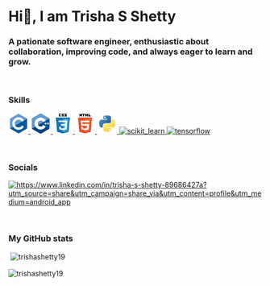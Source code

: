 <h1 align="left">Hi👋, I am Trisha S Shetty</h1>

<h3 align="left">A pationate software engineer, enthusiastic about collaboration, improving code, and always eager to learn and grow.</h3>
<br>
<h3 align="left">Skills</h3>
<p align="left"> <a href="https://www.cprogramming.com/" target="_blank" rel="noreferrer"> <img src="https://raw.githubusercontent.com/devicons/devicon/master/icons/c/c-original.svg" alt="c" width="40" height="40"/> </a> <a href="https://www.w3schools.com/cpp/" target="_blank" rel="noreferrer"> <img src="https://raw.githubusercontent.com/devicons/devicon/master/icons/cplusplus/cplusplus-original.svg" alt="cplusplus" width="40" height="40"/> </a> <a href="https://www.w3schools.com/css/" target="_blank" rel="noreferrer"> <img src="https://raw.githubusercontent.com/devicons/devicon/master/icons/css3/css3-original-wordmark.svg" alt="css3" width="40" height="40"/> </a> <a href="https://www.w3.org/html/" target="_blank" rel="noreferrer"> <img src="https://raw.githubusercontent.com/devicons/devicon/master/icons/html5/html5-original-wordmark.svg" alt="html5" width="40" height="40"/> </a> <a href="https://www.python.org" target="_blank" rel="noreferrer"> <img src="https://raw.githubusercontent.com/devicons/devicon/master/icons/python/python-original.svg" alt="python" width="40" height="40"/> </a> <a href="https://scikit-learn.org/" target="_blank" rel="noreferrer"> <img src="https://upload.wikimedia.org/wikipedia/commons/0/05/Scikit_learn_logo_small.svg" alt="scikit_learn" width="40" height="40"/> </a> <a href="https://www.tensorflow.org" target="_blank" rel="noreferrer"> <img src="https://www.vectorlogo.zone/logos/tensorflow/tensorflow-icon.svg" alt="tensorflow" width="40" height="40"/> </a> </p>
<br>
<h3 align="left">Socials</h3>
<p align="left">
<a href="https://linkedin.com/in/https://www.linkedin.com/in/trisha-s-shetty-89686427a?utm_source=share&utm_campaign=share_via&utm_content=profile&utm_medium=android_app" target="blank"><img align="center" src="https://raw.githubusercontent.com/rahuldkjain/github-profile-readme-generator/master/src/images/icons/Social/linked-in-alt.svg" alt="https://www.linkedin.com/in/trisha-s-shetty-89686427a?utm_source=share&utm_campaign=share_via&utm_content=profile&utm_medium=android_app" height="30" width="40" /></a>
</p>
<br>
<h3 align="left">My GitHub stats</h3>
<p>&nbsp;<img align="center" src="https://github-readme-stats.vercel.app/api?username=trishashetty19&show_icons=true&locale=en" alt="trishashetty19" /></p>

<p><img align="center" src="https://github-readme-streak-stats.herokuapp.com/?user=trishashetty19&" alt="trishashetty19" /></p>
